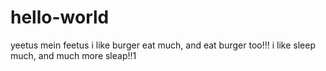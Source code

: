 # hello-world
yeetus mein feetus
i like burger eat much, and eat burger too!!!
i like sleep much, and much more sleap!!1
